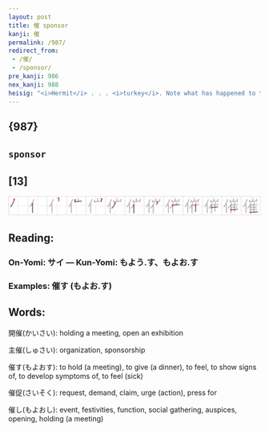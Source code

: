 ```yaml
---
layout: post
title: 催 sponsor
kanji: 催
permalink: /987/
redirect_from:
 - /催/
 - /sponsor/
pre_kanji: 986
nex_kanji: 988
heisig: "<i>Hermit</i> . . . <i>turkey</i>. Note what has happened to the <i>mountain</i> in the element for <i>hermit</i>. In order to make room for the <i>turkey</i>, it was raised and condensed."
---
```


## {987}

## `sponsor`

## [13]

<div class="stroke"><img src="../images/E582AC.png" /></div>

## Reading:

### On-Yomi: サイ &mdash; Kun-Yomi: もよう.す、もよお.す

### Examples: 催す (もよお.す)

## Words:

開催(かいさい): holding a meeting, open an exhibition

主催(しゅさい): organization, sponsorship

催す(もよおす): to hold (a meeting), to give (a dinner), to feel, to show signs of, to develop symptoms of, to feel (sick)

催促(さいそく): request, demand, claim, urge (action), press for

催し(もよおし): event, festivities, function, social gathering, auspices, opening, holding (a meeting)
